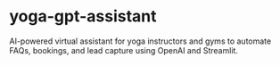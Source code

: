 # yoga-gpt-assistant
AI-powered virtual assistant for yoga instructors and gyms to automate FAQs, bookings, and lead capture using OpenAI and Streamlit.
